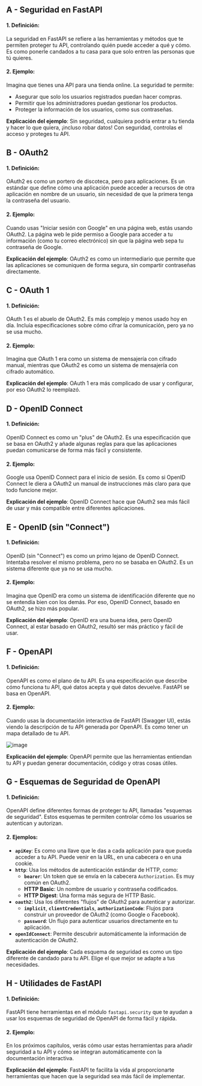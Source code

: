 ## A - Seguridad en FastAPI

#### 1. **Definición:**

La seguridad en FastAPI se refiere a las herramientas y métodos que te permiten proteger tu API, controlando quién puede acceder a qué y cómo. Es como ponerle candados a tu casa para que solo entren las personas que tú quieres.

#### 2. **Ejemplo:**

Imagina que tienes una API para una tienda online. La seguridad te permite:

- Asegurar que solo los usuarios registrados puedan hacer compras.
- Permitir que los administradores puedan gestionar los productos.
- Proteger la información de los usuarios, como sus contraseñas.

**Explicación del ejemplo**:
Sin seguridad, cualquiera podría entrar a tu tienda y hacer lo que quiera, ¡incluso robar datos! Con seguridad, controlas el acceso y proteges tu API.

## B - OAuth2

#### 1. **Definición:**

OAuth2 es como un portero de discoteca, pero para aplicaciones. Es un estándar que define cómo una aplicación puede acceder a recursos de otra aplicación en nombre de un usuario, sin necesidad de que la primera tenga la contraseña del usuario.

#### 2. **Ejemplo:**

Cuando usas "Iniciar sesión con Google" en una página web, estás usando OAuth2. La página web le pide permiso a Google para acceder a tu información (como tu correo electrónico) sin que la página web sepa tu contraseña de Google.

**Explicación del ejemplo**:
OAuth2 es como un intermediario que permite que las aplicaciones se comuniquen de forma segura, sin compartir contraseñas directamente.

## C - OAuth 1

#### 1. **Definición:**

OAuth 1 es el abuelo de OAuth2. Es más complejo y menos usado hoy en día. Incluía especificaciones sobre cómo cifrar la comunicación, pero ya no se usa mucho.

#### 2. **Ejemplo:**

Imagina que OAuth 1 era como un sistema de mensajería con cifrado manual, mientras que OAuth2 es como un sistema de mensajería con cifrado automático.

**Explicación del ejemplo**:
OAuth 1 era más complicado de usar y configurar, por eso OAuth2 lo reemplazó.

## D - OpenID Connect

#### 1. **Definición:**

OpenID Connect es como un "plus" de OAuth2. Es una especificación que se basa en OAuth2 y añade algunas reglas para que las aplicaciones puedan comunicarse de forma más fácil y consistente.

#### 2. **Ejemplo:**

Google usa OpenID Connect para el inicio de sesión. Es como si OpenID Connect le diera a OAuth2 un manual de instrucciones más claro para que todo funcione mejor.

**Explicación del ejemplo**:
OpenID Connect hace que OAuth2 sea más fácil de usar y más compatible entre diferentes aplicaciones.

## E - OpenID (sin "Connect")

#### 1. **Definición:**

OpenID (sin "Connect") es como un primo lejano de OpenID Connect. Intentaba resolver el mismo problema, pero no se basaba en OAuth2. Es un sistema diferente que ya no se usa mucho.

#### 2. **Ejemplo:**

Imagina que OpenID era como un sistema de identificación diferente que no se entendía bien con los demás. Por eso, OpenID Connect, basado en OAuth2, se hizo más popular.

**Explicación del ejemplo**:
OpenID era una buena idea, pero OpenID Connect, al estar basado en OAuth2, resultó ser más práctico y fácil de usar.

## F - OpenAPI

#### 1. **Definición:**

OpenAPI es como el plano de tu API. Es una especificación que describe cómo funciona tu API, qué datos acepta y qué datos devuelve. FastAPI se basa en OpenAPI.

#### 2. **Ejemplo:**

Cuando usas la documentación interactiva de FastAPI (Swagger UI), estás viendo la descripción de tu API generada por OpenAPI. Es como tener un mapa detallado de tu API.

![image](https://fastapi.tiangolo.com/img/index/swagger-ui-simple.png)

**Explicación del ejemplo**:
OpenAPI permite que las herramientas entiendan tu API y puedan generar documentación, código y otras cosas útiles.

## G - Esquemas de Seguridad de OpenAPI

#### 1. **Definición:**

OpenAPI define diferentes formas de proteger tu API, llamadas "esquemas de seguridad". Estos esquemas te permiten controlar cómo los usuarios se autentican y autorizan.

#### 2. **Ejemplos:**

- **`apiKey`**: Es como una llave que le das a cada aplicación para que pueda acceder a tu API. Puede venir en la URL, en una cabecera o en una cookie.
- **`http`**: Usa los métodos de autenticación estándar de HTTP, como:
  - **`bearer`**: Un token que se envía en la cabecera `Authorization`. Es muy común en OAuth2.
  - **HTTP Basic**: Un nombre de usuario y contraseña codificados.
  - **HTTP Digest**: Una forma más segura de HTTP Basic.
- **`oauth2`**: Usa los diferentes "flujos" de OAuth2 para autenticar y autorizar.
  - **`implicit`**, **`clientCredentials`**, **`authorizationCode`**: Flujos para construir un proveedor de OAuth2 (como Google o Facebook).
  - **`password`**: Un flujo para autenticar usuarios directamente en tu aplicación.
- **`openIdConnect`**: Permite descubrir automáticamente la información de autenticación de OAuth2.

**Explicación del ejemplo**:
Cada esquema de seguridad es como un tipo diferente de candado para tu API. Elige el que mejor se adapte a tus necesidades.

## H - Utilidades de FastAPI

#### 1. **Definición:**

FastAPI tiene herramientas en el módulo `fastapi.security` que te ayudan a usar los esquemas de seguridad de OpenAPI de forma fácil y rápida.

#### 2. **Ejemplo:**

En los próximos capítulos, verás cómo usar estas herramientas para añadir seguridad a tu API y cómo se integran automáticamente con la documentación interactiva.

**Explicación del ejemplo**:
FastAPI te facilita la vida al proporcionarte herramientas que hacen que la seguridad sea más fácil de implementar.
